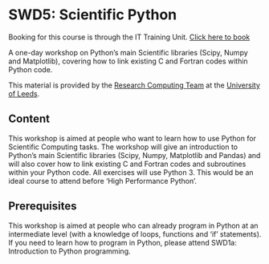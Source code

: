 # SWD5: Scientific Python

Booking for this course is through the IT Training Unit. [Click here to book](https://uolr3.leeds.ac.uk/temcatsearch(bD1lbiZjPTUwMCZ3PTIwOTk1NjAr)/courses.htm?gd_keywords=50131047)

A one-day workshop on Python’s main Scientific libraries (Scipy, Numpy and Matplotlib), covering how to link existing C and Fortran codes within Python code.

This material is provided by the [Research Computing Team](https://arcleeds.github.io) at the [University of Leeds](https://www.leeds.ac.uk).

## Content

This workshop is aimed at people who want to learn how to use Python for Scientific Computing tasks. The workshop will give an introduction to Python’s main Scientific libraries (Scipy, Numpy, Matplotlib and Pandas) and will also cover how to link existing C and Fortran codes and subroutines within your Python code. All exercises will use Python 3. This would be an ideal course to attend before ‘High Performance Python’.

## Prerequisites

This workshop is aimed at people who can already program in Python at an intermediate level (with a knowledge of loops, functions and ‘if’ statements). If you need to learn how to program in Python, please attend SWD1a: Introduction to Python programming.
